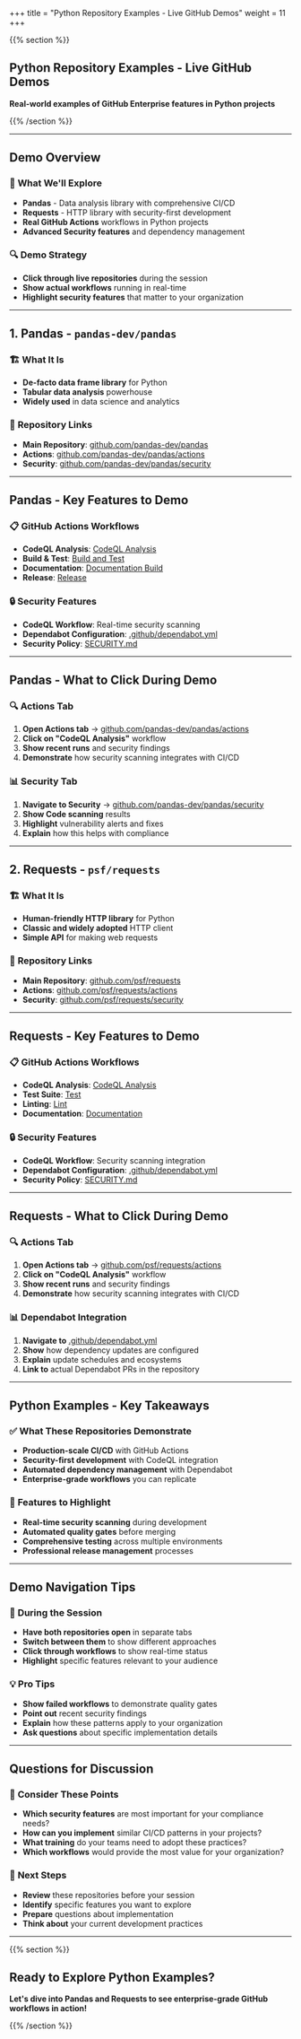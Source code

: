 +++
title = "Python Repository Examples - Live GitHub Demos"
weight = 11
+++

{{% section %}}

## Python Repository Examples - Live GitHub Demos

**Real-world examples of GitHub Enterprise features in Python projects**

{{% /section %}}

---

## Demo Overview

### 🎯 **What We'll Explore**
- **Pandas** - Data analysis library with comprehensive CI/CD
- **Requests** - HTTP library with security-first development
- **Real GitHub Actions** workflows in Python projects
- **Advanced Security features** and dependency management

### 🔍 **Demo Strategy**
- **Click through live repositories** during the session
- **Show actual workflows** running in real-time
- **Highlight security features** that matter to your organization

---

## 1. Pandas - `pandas-dev/pandas`

### 🏗️ **What It Is**
- **De-facto data frame library** for Python
- **Tabular data analysis** powerhouse
- **Widely used** in data science and analytics

### 🔗 **Repository Links**
- **Main Repository**: [github.com/pandas-dev/pandas](https://github.com/pandas-dev/pandas)
- **Actions**: [github.com/pandas-dev/pandas/actions](https://github.com/pandas-dev/pandas/actions)
- **Security**: [github.com/pandas-dev/pandas/security](https://github.com/pandas-dev/pandas/security)

---

## Pandas - Key Features to Demo

### 📋 **GitHub Actions Workflows**
- **CodeQL Analysis**: [CodeQL Analysis](https://github.com/pandas-dev/pandas/actions/workflows/codeql-analysis.yml)
- **Build & Test**: [Build and Test](https://github.com/pandas-dev/pandas/actions/workflows/build-and-test.yml)
- **Documentation**: [Documentation Build](https://github.com/pandas-dev/pandas/actions/workflows/docs.yml)
- **Release**: [Release](https://github.com/pandas-dev/pandas/actions/workflows/release.yml)

### 🔒 **Security Features**
- **CodeQL Workflow**: Real-time security scanning
- **Dependabot Configuration**: [.github/dependabot.yml](https://github.com/pandas-dev/pandas/blob/main/.github/dependabot.yml)
- **Security Policy**: [SECURITY.md](https://github.com/pandas-dev/pandas/blob/main/SECURITY.md)

---

## Pandas - What to Click During Demo

### 🔍 **Actions Tab**
1. **Open Actions tab** → [github.com/pandas-dev/pandas/actions](https://github.com/pandas-dev/pandas/actions)
2. **Click on "CodeQL Analysis"** workflow
3. **Show recent runs** and security findings
4. **Demonstrate** how security scanning integrates with CI/CD

### 📊 **Security Tab**
1. **Navigate to Security** → [github.com/pandas-dev/pandas/security](https://github.com/pandas-dev/pandas/security)
2. **Show Code scanning** results
3. **Highlight** vulnerability alerts and fixes
4. **Explain** how this helps with compliance

---

## 2. Requests - `psf/requests`

### 🏗️ **What It Is**
- **Human-friendly HTTP library** for Python
- **Classic and widely adopted** HTTP client
- **Simple API** for making web requests

### 🔗 **Repository Links**
- **Main Repository**: [github.com/psf/requests](https://github.com/psf/requests)
- **Actions**: [github.com/psf/requests/actions](https://github.com/psf/requests/actions)
- **Security**: [github.com/psf/requests/security](https://github.com/psf/requests/security)

---

## Requests - Key Features to Demo

### 📋 **GitHub Actions Workflows**
- **CodeQL Analysis**: [CodeQL Analysis](https://github.com/psf/requests/actions/workflows/codeql-analysis.yml)
- **Test Suite**: [Test](https://github.com/psf/requests/actions/workflows/test.yml)
- **Linting**: [Lint](https://github.com/psf/requests/actions/workflows/lint.yml)
- **Documentation**: [Documentation](https://github.com/psf/requests/actions/workflows/docs.yml)

### 🔒 **Security Features**
- **CodeQL Workflow**: Security scanning integration
- **Dependabot Configuration**: [.github/dependabot.yml](https://github.com/psf/requests/blob/main/.github/dependabot.yml)
- **Security Policy**: [SECURITY.md](https://github.com/psf/requests/blob/main/SECURITY.md)

---

## Requests - What to Click During Demo

### 🔍 **Actions Tab**
1. **Open Actions tab** → [github.com/psf/requests/actions](https://github.com/psf/requests/actions)
2. **Click on "CodeQL Analysis"** workflow
3. **Show recent runs** and security findings
4. **Demonstrate** how security scanning integrates with CI/CD

### 📊 **Dependabot Integration**
1. **Navigate to** [.github/dependabot.yml](https://github.com/psf/requests/blob/main/.github/dependabot.yml)
2. **Show** how dependency updates are configured
3. **Explain** update schedules and ecosystems
4. **Link to** actual Dependabot PRs in the repository

---

## Python Examples - Key Takeaways

### ✅ **What These Repositories Demonstrate**
- **Production-scale CI/CD** with GitHub Actions
- **Security-first development** with CodeQL integration
- **Automated dependency management** with Dependabot
- **Enterprise-grade workflows** you can replicate

### 🎯 **Features to Highlight**
- **Real-time security scanning** during development
- **Automated quality gates** before merging
- **Comprehensive testing** across multiple environments
- **Professional release management** processes

---

## Demo Navigation Tips

### 🚀 **During the Session**
- **Have both repositories open** in separate tabs
- **Switch between them** to show different approaches
- **Click through workflows** to show real-time status
- **Highlight** specific features relevant to your audience

### 💡 **Pro Tips**
- **Show failed workflows** to demonstrate quality gates
- **Point out** recent security findings
- **Explain** how these patterns apply to your organization
- **Ask questions** about specific implementation details

---

## Questions for Discussion

### 💭 **Consider These Points**
- **Which security features** are most important for your compliance needs?
- **How can you implement** similar CI/CD patterns in your projects?
- **What training** do your teams need to adopt these practices?
- **Which workflows** would provide the most value for your organization?

### 🎯 **Next Steps**
- **Review** these repositories before your session
- **Identify** specific features you want to explore
- **Prepare** questions about implementation
- **Think about** your current development practices

---

{{% section %}}

## Ready to Explore Python Examples?

**Let's dive into Pandas and Requests to see enterprise-grade GitHub workflows in action!**

{{% /section %}}
